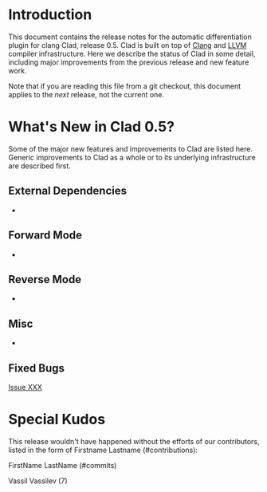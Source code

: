 Introduction
============

This document contains the release notes for the automatic differentiation
plugin for clang Clad, release 0.5. Clad is built on top of
[Clang](http://clang.llvm.org) and [LLVM](http://llvm.org>) compiler
infrastructure. Here we describe the status of Clad in some detail, including
major improvements from the previous release and new feature work.

Note that if you are reading this file from a git checkout,
this document applies to the *next* release, not the current one.


What's New in Clad 0.5?
========================

Some of the major new features and improvements to Clad are listed here. Generic
improvements to Clad as a whole or to its underlying infrastructure are
described first.

External Dependencies
---------------------
*

Forward Mode
------------
*

Reverse Mode
------------
*

Misc
----
* 

Fixed Bugs
----------

[Issue XXX](https://github.com/vgvassilev/clad/issues/XXX)

<!---Uniquify by sort ReleaseNotes.md | uniq -c | grep -v '1 ' --->
<!---Get release bugs
git log v0.4..master | grep 'Fixes' | \
  s,^.*([0-9]+).*$,[\1]\(https://github.com/vgvassilev/clad/issues/\1\),' | uniq
--->
<!---Standard MarkDown doesn't support neither variables nor <base>
[Issue XXX](https://github.com/vgvassilev/clad/issues/XXX)
--->


Special Kudos
=============

This release wouldn't have happened without the efforts of our contributors,
listed in the form of Firstname Lastname (#contributions):

FirstName LastName (#commits)

Vassil Vassilev (7)

<!---Find contributor list for this release
git log --pretty=format:"%an"  v0.4...master | sort | uniq -c | sort -rn
--->
